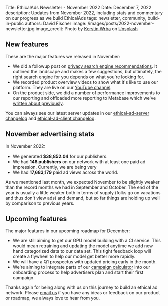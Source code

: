 Title: EthicalAds Newsletter - November 2022
Date: December 7, 2022
description: Updates from November 2022, including stats and commentary on our progress as we build EthicalAds
tags: newsletter, community, build-in-public
authors: David Fischer
image: /images/posts/2022-november-newsletter.jpg
image_credit: <span>Photo by <a href="https://unsplash.com/@kerstinwrba?utm_source=unsplash&utm_medium=referral&utm_content=creditCopyText">Kerstin Wrba</a> on <a href="https://unsplash.com/s/photos/thanksgiving?utm_source=unsplash&utm_medium=referral&utm_content=creditCopyText">Unsplash</a></span>



## New features

These are the major features we released in November:

* We did a followup post on [privacy search engine recommendations]({filename}../posts/2022-best-search-engines-for-your-privacy.md).
  It outlined the landscape and makes a few suggestions,
  but ultimately, the right search engine for you depends on what you're looking for.
* We recorded product overview videos to show what it's like to use our platform.
  They are live on our [YouTube channel](https://youtube.com/@ethicalads).
* On the product side, we did a number of performance improvements to our reporting
  and offloaded more reporting to Metabase which we've
  [written about previously]({filename}../posts/2021-visualizing-ad-data-at-ethicalads.md).

You can always see our latest server updates in our [ethical-ad-server changelog](https://ethical-ad-server.readthedocs.io/en/latest/developer/changelog.html) and [ethical-ad-client changelog](https://ethical-ad-client.readthedocs.io/en/latest/changelog.html).


## November advertising stats

[comment]: https://server.ethicalads.io/publisher/all/report/?start_date=2022-11-01&end_date=2022-11-30&campaign_type=paid&revenue_share_percentage=All+shares&sort=name

In November 2022:

* We generated **$38,852.04** for our publishers.
* We had **148 publishers** on our network with at least one paid ad impression.
  Currently, we are being very
* We had **17,683,179** paid ad views across the world.

As we mentioned last month, we expected November to be slightly weaker
than the record months we had in September and October.
The end of the year is usually a little weaker both in terms of supply
(folks go on vacations and thus don't view ads) and demand,
but so far things are holding up well by comparison to previous years.



## Upcoming features

The major features in our upcoming roadmap for December:

* We are still aiming to get our GPU model building with a CI service.
  This would mean retraining and updating the model anytime
  we add new hand categorized data to our data set.
  This tight feedback loop will create a flywheel to help our model get better more rapidly.
* We will have a Q1 prospectus with updated pricing early in the month.
* We're aiming to integrate parts of our [campaign calculator]({filename}../pages/advertisers-calculator.md)
  into our onboarding process to help advertisers plan and start their first campaign.

Thanks again for being along with us on this journey to build an ethical ad network.
Please [email us](mailto:ads@ethicalads.io) if you have any ideas or feedback on our product or roadmap,
we always love to hear from you.
